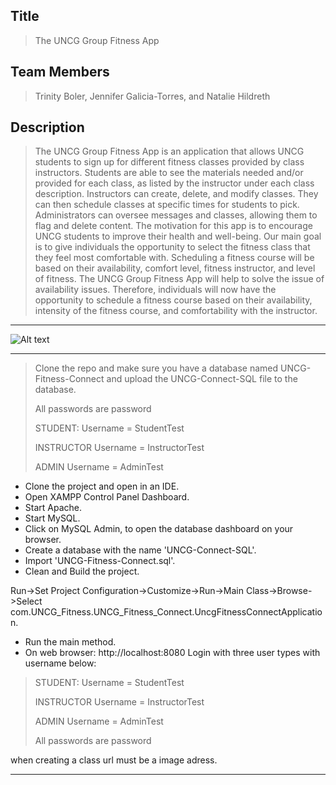 ## Title

> The UNCG Group Fitness App

## Team Members

> Trinity Boler, Jennifer Galicia-Torres, and Natalie Hildreth


## Description
> The UNCG Group Fitness App is an application that allows UNCG students to sign up for different fitness classes provided by class instructors. 
Students are able to see the materials needed and/or provided for each class, as listed by the instructor under each class description. Instructors can create, delete, and modify classes. They can then schedule classes at specific times for students to pick. Administrators can oversee messages and classes, allowing them to flag and delete content. 
The motivation for this app is to encourage UNCG students to improve their health and well-being. Our main goal is to give individuals the opportunity to select the fitness class that they feel most comfortable with. Scheduling a fitness course will be based on their availability, comfort level, fitness instructor, and level of fitness. 
The UNCG Group Fitness App will help to solve the issue of availability issues. Therefore, individuals will now have the opportunity to schedule a fitness course based on their availability, intensity of the fitness course, and comfortability with the instructor.
﻿
---


![Alt text](images/example.png)

---
> Clone the repo and make sure you have a database named UNCG-Fitness-Connect and upload the UNCG-Connect-SQL file to the database.
> 
> All passwords are password
> 
> STUDENT: Username = StudentTest
> 
> INSTRUCTOR Username = InstructorTest
> 
> ADMIN  Username = AdminTest

- Clone the project and open in an IDE.
- Open XAMPP Control Panel Dashboard.
- Start Apache.
- Start MySQL.
- Click on MySQL Admin, to open the database dashboard on your browser.
- Create a database with the name 'UNCG-Connect-SQL'.
- Import 'UNCG-Fitness-Connect.sql'.
- Clean and Build the project.

Run->Set Project Configuration->Customize->Run->Main Class->Browse->Select com.UNCG_Fitness.UNCG_Fitness_Connect.UncgFitnessConnectApplication.

- Run the main method.
- On web browser: http://localhost:8080
Login with three user types with username below:

> STUDENT: Username = StudentTest
> 
> INSTRUCTOR Username = InstructorTest
> 
> ADMIN  Username = AdminTest
> 
> All passwords are password
> 

when creating a class url must be a image adress.



---



